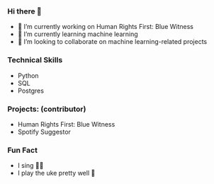 ### Hi there 👋

<!--
**joanRVAllen/joanRVAllen** is a ✨ _special_ ✨ repository because its `README.md` (this file) appears on your GitHub profile.
-->

- 🔭 I’m currently working on Human Rights First: Blue Witness
- 🌱 I’m currently learning machine learning
- 👯 I’m looking to collaborate on machine learning-related projects


### Technical Skills
- Python
- SQL
- Postgres


### Projects: (contributor)
- Human Rights First: Blue Witness
- Spotify Suggestor


### Fun Fact
- I sing 🎤😏
- I play the uke pretty well 🎸 
